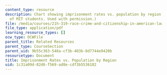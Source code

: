 ```yaml
---
content_type: resource
description: Chart showing imprisonment rates vs. population by region. (Courtesy
  of MIT students. Used with permission.)
file: /media/courses/21h-319-race-crime-and-citizenship-in-american-law-fall-2014/1c31a09d82d6f569ad8ecdf3b5536182_MIT21H_319F14_PrisonState.pdf
file_type: application/pdf
learning_resource_types: []
ocw_type: OCWFile
parent_title: Related Resources
parent_type: CourseSection
parent_uid: 9b55c363-546a-cf3b-403b-8d7744e9420b
resourcetype: Document
title: Imprisonment Rates vs. Population by Region
uid: 1c31a09d-82d6-f569-ad8e-cdf3b5536182
---
```


